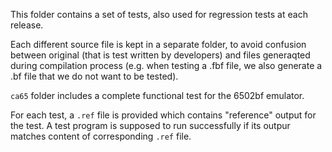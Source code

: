 This folder contains a set of tests, also used for regression tests at each release.

Each different source file is kept in a separate folder, to avoid confusion between
original (that is test written by developers) and files generaqted during compilation process
(e.g. when testing a .fbf file, we also generate a .bf file that we do not want to be tested).

`ca65` folder includes a complete functional test for the 6502bf emulator.

For each test, a `.ref` file is provided which contains "reference" output for the test.
A test program is supposed to run successfully if its outpur matches content of corresponding `.ref` file.